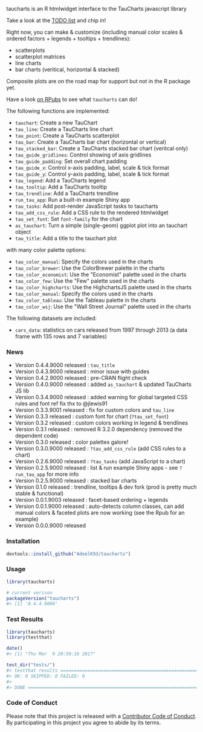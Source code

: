 <!-- README.md is generated from README.Rmd. Please edit that file -->
taucharts is an R htmlwidget interface to the TauCharts javascript library

Take a look at the [TODO list](https://github.com/hrbrmstr/taucharts/issues/1) and chip in!

Right now, you can make & customize (including manual color scales & ordered factors + legends + tooltips + trendlines):

-   scatterplots
-   scatterplot matrices
-   line charts
-   bar charts (veritical, horizontal & stacked)

Composite plots are on the road map for support but not in the R package yet.

Have a look [on RPubs](http://rpubs.com/hrbrmstr/taucharts) to see what `taucharts` can do!

The following functions are implemented:

-   `tauchart`: Create a new TauChart
-   `tau_line`: Create a TauCharts line chart
-   `tau_point`: Create a TauCharts scatterplot
-   `tau_bar`: Create a TauCharts bar chart (horizontal or vertical)
-   `tau_stacked_bar`: Create a TauCharts stacked bar chart (veritcal only)
-   `tau_guide_gridlines`: Control showing of axis gridlines
-   `tau_guide_padding`: Set overall chart padding
-   `tau_guide_x`: Control x-axis padding, label, scale & tick format
-   `tau_guide_y`: Control y-axis padding, label, scale & tick format
-   `tau_legend`: Add a TauCharts legend
-   `tau_tooltip`: Add a TauCharts tooltip
-   `tau_trendline`: Add a TauCharts trendline
-   `run_tau_app`: Run a built-in example Shiny app
-   `tau_tasks`: Add post-render JavaScript tasks to taucharts
-   `tau_add_css_rule`: Add a CSS rule to the rendered htmlwidget
-   `tau_set_font`: Set `font-family` for the chart
-   `as_tauchart`: Turn a simple (single-geom) ggplot plot into an tauchart object
-   `tau_title`: Add a title to the tauchart plot

with many color palette options:

-   `tau_color_manual`: Specify the colors used in the charts
-   `tau_color_brewer`: Use the ColorBrewer palette in the charts
-   `tau_color_economist`: Use the "Economist" palette used in the charts
-   `tau_color_few`: Use the "Few" palette used in the charts
-   `tau_color_highcharts`: Use the HighchartsJS palette used in the charts
-   `tau_color_manual`: Specify the colors used in the charts
-   `tau_color_tableau`: Use the Tableau palette in the charts
-   `tau_color_wsj`: Use the "Wall Street Journal" palette used in the charts

The following datasets are included:

-   `cars_data`: statistics on cars released from 1997 through 2013 (a data frame with 135 rows and 7 variables)

### News

-   Version 0.4.4.9000 released : `tau_title`
-   Version 0.4.3.9000 released : minor issue with guides
-   Version 0.4.2.9000 released : pre-CRAN flight check
-   Version 0.4.0.9000 released : added `as_tauchart` & updated TauCharts JS lib
-   Version 0.3.4.9000 released : added warning for global targeted CSS rules and font ref fix thx to @jlewis91
-   Version 0.3.3.9001 released : fix for custom colors and `tau_line`
-   Version 0.3.3 released : custom font for chart (`?tau_set_font`)
-   Version 0.3.2 released : custom colors working in legend & trendlines
-   Version 0.3.1 released : removed R 3.2.0 dependency (removed the dependent code)
-   Version 0.3.0 released : color palettes galore!
-   Version 0.3.0.9000 released : `?tau_add_css_rule` (add CSS rules to a chart)
-   Version 0.2.6.9000 released : `?tau_tasks` (add JavaScript to a chart)
-   Version 0.2.5.9000 released : list & run example Shiny apps - see `?run_tau_app` for more info
-   Version 0.2.5.9000 released : stacked bar charts
-   Version 0.1.0 released : trendline, tooltips & dev fork (prod is pretty much stable & functional)
-   Version 0.0.1.9003 released : facet-based ordering + legends
-   Version 0.0.1.9000 released : auto-detects column classes, can add manual colors & faceted plots are now working (see the Rpub for an example)
-   Version 0.0.0.9000 released

### Installation

``` r
devtools::install_github("AdeelK93/taucharts")
```

### Usage

``` r
library(taucharts)

# current verison
packageVersion("taucharts")
#> [1] '0.4.4.9000'
```

### Test Results

``` r
library(taucharts)
library(testthat)

date()
#> [1] "Thu Mar  9 20:59:16 2017"

test_dir("tests/")
#> testthat results ========================================================================================================
#> OK: 0 SKIPPED: 0 FAILED: 0
#> 
#> DONE ===================================================================================================================
```

### Code of Conduct

Please note that this project is released with a [Contributor Code of Conduct](CONDUCT.md). By participating in this project you agree to abide by its terms.
